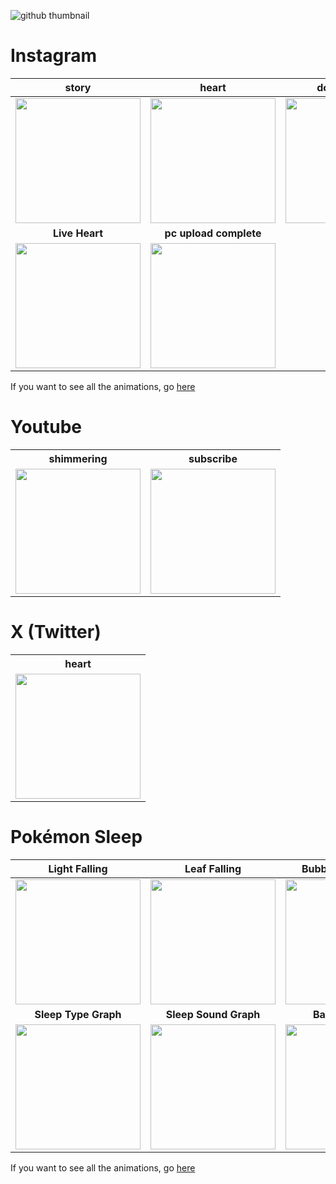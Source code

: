 
![github thumbnail](https://github.com/user-attachments/assets/6b09bfba-6a2d-43f3-a128-15b360a9a2b4)

# Instagram

| story |  heart | dot indicator | 
|:--:|:--:|:--:|
|<img src = "https://github.com/user-attachments/assets/d165fe1b-4c07-4839-abd8-ed5257068703" width = "200">|<img src = "https://github.com/user-attachments/assets/027a7934-3121-4ebb-a25d-3c7106252863" width = "200">|<img src = "https://github.com/user-attachments/assets/b9b12e44-5201-4718-8bd7-74bf2e083a8c" width = "200">|
**Live Heart** | **pc upload complete** |
<img src = "https://github.com/user-attachments/assets/0c8fdb6f-9f01-4d8a-bcb0-f1ab8c4d9d94" width = "200">|<img src = "https://github.com/user-attachments/assets/2fdde10c-fbe1-4251-afbc-831cc5f1fc4c" width = "200">|

If you want to see all the animations, go [here](https://github.com/uuranus/compose-animations/blob/main/docs/Instagram.md)

# Youtube

<table>
  <th>shimmering</th>
  <th>subscribe</th>
  
  <tr>
    <td align="center"><img src = "https://github.com/user-attachments/assets/3d35b704-d387-41b2-aa47-e17d447b314b" width = "200"></td>
    <td align="center"><img src = "https://github.com/user-attachments/assets/5664133e-1920-4760-8d0f-df2c7b468e43" width = "200"></td>
  </tr>

</table>

# X (Twitter)

<table>
  <th>heart</th>
  
  <tr>
    <td align="center"><img src = "https://github.com/user-attachments/assets/af59a028-b7cc-4e24-88a5-7bd62b5e557d" width = "200"></td>
  </tr>

</table>

# Pokémon Sleep

| Light Falling | Leaf Falling | Bubble Floating Up | Ripple Touch Effect|
|:--:|:--:|:--:|:--:|
<img src = "https://github.com/user-attachments/assets/0a95d7e7-fe9d-4770-b152-c25c861dca96" width = "200">|<img src = "https://github.com/user-attachments/assets/1e65b788-d258-4a26-bb71-f78fefa05faf" width = "200">|<img src = "https://github.com/user-attachments/assets/ee0b5144-9d11-4236-a9c6-066e879787af" width = "200"> | <img src = "https://github.com/user-attachments/assets/0b814129-8793-4ba7-b10f-4e241c79fe04" width = "200">|
|**Sleep Type Graph**| **Sleep Sound Graph**|**Ball Wallpaper**|
|<img src = "https://github.com/user-attachments/assets/073f2fd1-53dc-46c9-ab1b-ea7cdc769e89" width = "200"> |<img src = "https://github.com/user-attachments/assets/b022c08f-958f-44c9-9eb1-7b683f8effc8" width = "200"> |<img src = "https://github.com/user-attachments/assets/7b135536-eb6d-444e-ae02-646fd9fa6daf" width = "200"> |

If you want to see all the animations, go [here](https://github.com/uuranus/compose-animations/blob/main/docs/Pok%C3%A9monSleep.md)

